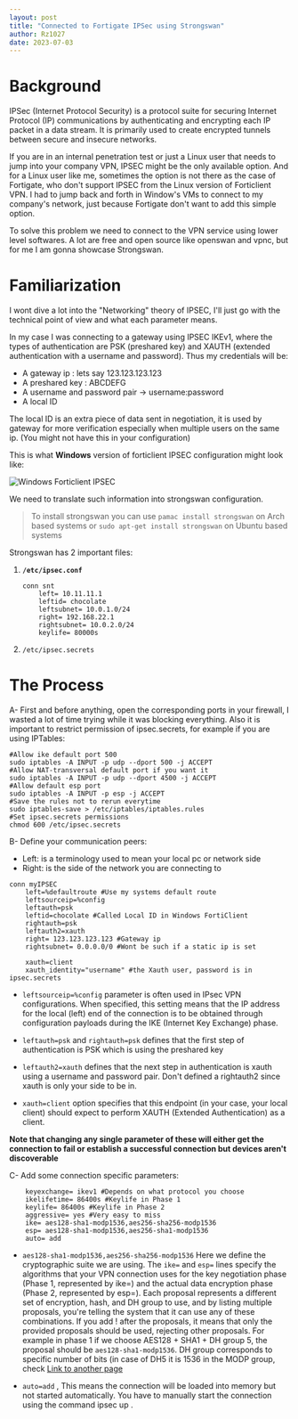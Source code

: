 ```yaml
---
layout: post
title: "Connected to Fortigate IPSec using Strongswan"
author: Rz1027
date: 2023-07-03
---
```


# Background

IPSec (Internet Protocol Security) is a protocol suite for securing Internet Protocol (IP) communications by authenticating and encrypting each IP packet in a data stream. It is primarily used to create encrypted tunnels between secure and insecure networks.

If you are in an internal penetration test or just a Linux user that needs to jump into your company VPN, IPSEC might be the only available option. And for a Linux user like me, sometimes the option is not there as the case of Fortigate, who don't support IPSEC from the Linux version of Forticlient VPN. I had to jump back and forth in Window's VMs to connect to my company's network, just because Fortigate don't want to add this simple option. 

To solve this problem we need to connect to the VPN service using lower level softwares. A lot are free and open source like openswan and vpnc, but for me I am gonna showcase Strongswan.

# Familiarization

I wont dive a lot into the "Networking" theory of IPSEC, I'll just go with the technical point of view and what each parameter means. 

In my case I was connecting to a gateway using IPSEC IKEv1, where the types of authentication are PSK (preshared key) and XAUTH (extended authentication with a username and password). Thus my credentials will be:

* A gateway ip : lets say 123.123.123.123
* A preshared key : ABCDEFG
* A username and password pair -> username:password
* A local ID 

The local ID is an extra piece of data sent in negotiation, it is used by gateway for more verification especially when multiple users on the same ip. (You might not have this in your configuration)

This is what **Windows** version of forticlient IPSEC configuration might look like:

![Windows Forticlient IPSEC](https://rz1027.github.io/assets/images/ipsec.png)

We need to translate such information into strongswan configuration.

> To install strongswan you can use `pamac install strongswan` on Arch based systems or `sudo apt-get install strongswan` on Ubuntu based systems

Strongswan has 2 important files:

1. **`/etc/ipsec.conf`**

    ```shell
    conn snt
        left= 10.11.11.1
        leftid= chocolate
        leftsubnet= 10.0.1.0/24
        right= 192.168.22.1
        rightsubnet= 10.0.2.0/24 
        keylife= 80000s       
    ``` 
     
1. `/etc/ipsec.secrets`

# The Process

A- First and before anything, open the corresponding ports in your firewall, I wasted a lot of time trying while it was blocking everything. Also it is important to restrict permission of ipsec.secrets, for example if you are using IPTables:

```shell
#Allow ike default port 500
sudo iptables -A INPUT -p udp --dport 500 -j ACCEPT 
#Allow NAT-transversal default port if you want it 
sudo iptables -A INPUT -p udp --dport 4500 -j ACCEPT
#Allow default esp port
sudo iptables -A INPUT -p esp -j ACCEPT
#Save the rules not to rerun everytime
sudo iptables-save > /etc/iptables/iptables.rules
#Set ipsec.secrets permissions
chmod 600 /etc/ipsec.secrets
```

B- Define your communication peers:
- Left: is a terminology used to mean your local pc or network side
- Right: is the side of the network you are connecting to

```shell
conn myIPSEC
    left=%defaultroute #Use my systems default route
    leftsourceip=%config
    leftauth=psk
    leftid=chocolate #Called Local ID in Windows FortiClient
    rightauth=psk
    leftauth2=xauth 
    right= 123.123.123.123 #Gateway ip
    rightsubnet= 0.0.0.0/0 #Wont be such if a static ip is set

    xauth=client
    xauth_identity="username" #the Xauth user, password is in ipsec.secrets
```

* `leftsourceip=%config` parameter is often used in IPsec VPN configurations. When specified, this setting means that the IP address for the local (left) end of the connection is to be obtained through configuration payloads during the IKE (Internet Key Exchange) phase.

* `leftauth=psk` and `rightauth=psk` defines that the first step of authentication is PSK which is using the preshared key

* `leftauth2=xauth` defines that the next step in authentication is xauth using a username and password pair. Don't defined a rightauth2 since xauth is only your side to be in.

* `xauth=client` option specifies that this endpoint (in your case, your local client) should expect to perform XAUTH (Extended Authentication) as a client.

**Note that changing any single parameter of these will either get the connection to fail or establish a successful connection but devices aren't discoverable**

C- Add some connection specific parameters:

```shell
	keyexchange= ikev1 #Depends on what protocol you choose
	ikelifetime= 86400s #Keylife in Phase 1
	keylife= 86400s #Keylife in Phase 2
	aggressive= yes #Very easy to miss
	ike= aes128-sha1-modp1536,aes256-sha256-modp1536
	esp= aes128-sha1-modp1536,aes256-sha1-modp1536
	auto= add
```
* `aes128-sha1-modp1536,aes256-sha256-modp1536` Here we define the cryptographic suite we are using. The `ike=` and `esp=` lines specify the algorithms that your VPN connection uses for the key negotiation phase (Phase 1, represented by ike=) and the actual data encryption phase (Phase 2, represented by esp=). Each proposal represents a different set of encryption, hash, and DH group to use, and by listing multiple proposals, you're telling the system that it can use any of these combinations. If you add ! after the proposals, it means that only the provided proposals should be used, rejecting other proposals.  For example in phase 1 if we choose AES128 + SHA1 + DH group 5, the proposal should be `aes128-sha1-modp1536`. DH group corresponds to specific number of bits (in case of DH5 it is 1536 in the MODP group, check [Link to another page](https://www.watchguard.com/help/docs/help-center/en-US/Content/en-US/Fireware/bovpn/manual/diffie_hellman_c.html)

* `auto=add` , This means the connection will be loaded into memory but not started automatically. You have to manually start the connection using the command ipsec up <connection name>.



